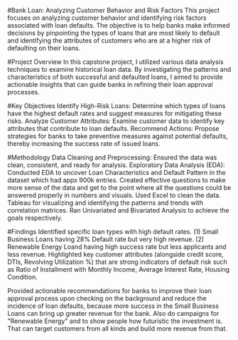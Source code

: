 #Bank Loan: Analyzing Customer Behavior and Risk Factors
This project focuses on analyzing customer behavior and identifying risk factors associated with loan defaults. The objective is to help banks make informed decisions by pinpointing the types of loans that are most likely to default and identifying the attributes of customers who are at a higher risk of defaulting on their loans.

#Project Overview
In this capstone project, I utilized various data analysis techniques to examine historical loan data. By investigating the patterns and characteristics of both successful and defaulted loans, I aimed to provide actionable insights that can guide banks in refining their loan approval processes.

#Key Objectives
Identify High-Risk Loans: Determine which types of loans have the highest default rates and suggest measures for mitigating these risks.
Analyze Customer Attributes: Examine customer data to identify key attributes that contribute to loan defaults.
Recommend Actions: Propose strategies for banks to take preventive measures against potential defaults, thereby increasing the success rate of issued loans.

#Methodology
Data Cleaning and Preprocessing: Ensured the data was clean, consistent, and ready for analysis.
Exploratory Data Analysis (EDA): Conducted EDA to uncover Loan Characteristics and Default Pattern in the dataset which had appx 900k entries.
Created effective questions to make more sense of the data and get to the point where all the questions could be answered properly in numbers and visuals.
Used Excel to clean the data. Tableau for visualizing and identifying the patterns and trends with correlation matrices. Ran Univariated and Bivariated Analysis to achieve the goals respectively.

#Findings
Identified specific loan types with high default rates. (1) Small Business Loans having 28% Default rate but very high revenue. (2) Renewable Energy Loand having high success rate but less applicants and less revenue.
Highlighted key customer attributes (alongside credit score, DTIs, Revolving Utilization %) that are strong indicators of default risk such as Ratio of Installment with Monthly Income, Average Interest Rate, Housing Condition.


Provided actionable recommendations for banks to improve their loan approval process upon checking on the background and reduce the incidence of loan defaults, because more success in the Small Business Loans can bring up greater revenue for the bank.
Also do campaigns for "Renewable Energy" and to show people how futuristic the investment is. That can target customers from all kinds and build more revenue from that.
